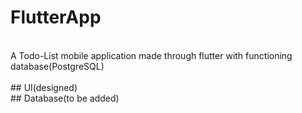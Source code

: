 # FlutterApp
<br>
A Todo-List mobile application made through flutter with functioning database(PostgreSQL)
</br>
<br>
## UI(designed)
</br>
## Database(to be added)

